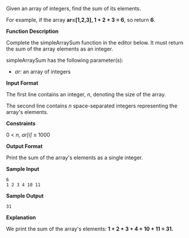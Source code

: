 Given an array of integers, find the sum of its elements.

For example, if the array **ar=[1,2,3], 1 + 2 + 3 = 6**, so return **6**.

**Function Description**

Complete the simpleArraySum function in the editor below. It must return the sum of the array elements as an integer.

simpleArraySum has the following parameter(s):

* *ar*: an array of integers

**Input Format**

The first line contains an integer, *n*, denoting the size of the array.

The second line contains *n* space-separated integers representing the array's elements.

**Constraints**

0 < *n*, *ar[i]* ≤ 1000

**Output Format**

Print the sum of the array's elements as a single integer.

**Sample Input**

```
6
1 2 3 4 10 11
```

**Sample Output**

```
31
```
**Explanation**

We print the sum of the array's elements: **1 + 2 + 3 + 4 + 10 + 11 = 31.**
